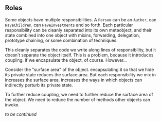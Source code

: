 ## Roles

Some objects have multiple responsibilities. A `Person` can be an `Author`, can `HaveChildren`, can `HaveInvestments` and so forth. Each particular responsibility can be cleanly separated into its own metaobject, and their state combined into one object with mixins, forwarding, delegation, prototype chaining, or some combination of techniques.

This cleanly separates the code we write along lines of responsibility, but it doesn't separate the object itself. This is a problem, because it introduces coupling. If we encapsulate the object, of course. However...

Consider the "surface area" of the object. encapsulating it so that we hide its private state reduces the surface area. But each responsibility we mix in increases the surface area, increases the ways in which objects can indirectly perturb its private state.

To further reduce coupling, we need to further reduce the surface area of the object. We need to reduce the number of methods other objects can invoke.

*to be continued*